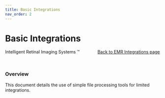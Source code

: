 ```yaml
---
title: Basic Integrations
nav_order: 2
---
```


# Basic Integrations


<div style="position:absolute;">
Intelligent Retinal Imaging Systems &#8482;
</div>


<div align="right">
  <a href="https://intelligent-retinal-imaging-systems.github.io/IntegrationDocumentation/docs/integration/EMRIntegrations/">Back to EMR Integrations page</a>
</div>

&nbsp;
### Overview
This document details the use of simple file processing tools for limited integrations.